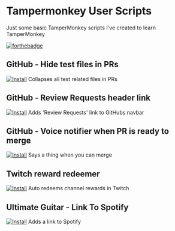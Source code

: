 # Tampermonkey User Scripts

Just some basic TamperMonkey scripts I've created to learn TamperMonkey

[![forthebadge](https://forthebadge.com/images/badges/made-with-javascript.svg)](https://forthebadge.com)


## GitHub - Hide test files in PRs
[![Install](https://img.shields.io/badge/v0.1.4-install-success)](github-pr-hide-files.user.js?raw=1)
Collapses all test related files in PRs

## GitHub - Review Requests header link
[![Install](https://img.shields.io/badge/v0.1.1-install-success)](github-review-header.user.js?raw=1)
Adds 'Review Requests' link to GitHubs navbar

## GitHub - Voice notifier when PR is ready to merge
[![Install](https://img.shields.io/badge/v0.2.1-install-success)](github-voice-notifier.user.js?raw=1)
Says a thing when you can merge

## Twitch reward redeemer
[![Install](https://img.shields.io/badge/v0.2-install-success)](twitch-redeem-auto-collector.user.js?raw=1)
Auto redeems channel rewards in Twitch

## Ultimate Guitar - Link To Spotify
[![Install](https://img.shields.io/badge/v0.1-install-success)](ultimateguitar-spotify-link.user.js?raw=1)
Adds a link to Spotify

